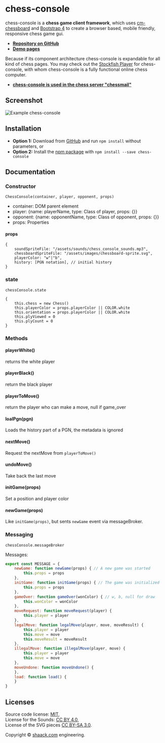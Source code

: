 # chess-console

chess-console is a **chess game client framework**, which uses [cm-chessboard](https://github.com/shaack/cm-chessboard) 
and [Bootstrap 4](https://getbootstrap.com/) to create a browser based, mobile friendly, responsive 
chess game gui.

- **[Repository on GitHub](https://github.com/shaack/chess-console)**
- **[Demo pages](https://shaack.com/projekte/chess-console)**

Because if its component architecture chess-console is expandable for
all kind of chess pages. You may check out the [Stockfish Player](https://github.com/shaack/chess-console-stockfish) 
for chess-console, with whom chess-console is a fully functional online
chess computer.

- **[chess-console is used in the chess server "chessmail"](https://www.chessmail.eu/pages/chess-computer.html)**

## Screenshot

![Example chess-console](https://shaack.com/projekte/assets/img/example_chess_console_checkmate.png)

## Installation

- **Option 1:** Download from [GitHub](https://github.com/shaack/chess-console) and run `npm install` without parameters, or
- **Option 2:** Install the [npm package](https://www.npmjs.com/package/chess-console) with `npm install --save chess-console`

## Documentation

### Constructor
`ChessConsole(container, player, opponent, props)`
- container: DOM parent element
- player: {name: playerName, type: Class of player, props: {}}
- opponent: {name: opponentName, type: Class of opponent, props: {}}
- props: Properties

#### props
```
{
    soundSpriteFile: "/assets/sounds/chess_console_sounds.mp3",
    chessboardSpriteFile: "/assets/images/chessboard-sprite.svg",
    playerColor: "w"|"b",
    history: [PGN notation], // initial history
}
```
### state
`chessConsole.state`
```
{
    this.chess = new Chess()
    this.playerColor = props.playerColor || COLOR.white
    this.orientation = props.playerColor || COLOR.white
    this.plyViewed = 0
    this.plyCount = 0
}
```
### Methods

#### playerWhite()
returns the white player

#### playerBlack()
return the black player

#### playerToMove()
return the player who can make a move, null if game_over

#### loalPgn(pgn)
Loads the history part of a PGN, the metadata is ignored

#### nextMove() 
Request the nextMove from `playerToMove()`

#### undoMove()
Take back the last move 

#### initGame(props)
Set a position and player color

#### newGame(props)
Like `initGame(props)`, but sents `newGame` event via messageBroker.

### Messaging

`chessConsole.messageBroker`

Messages:

``` javascript
export const MESSAGE = {
    newGame: function newGame(props) { // A new game was started
        this.props = props
    },
    initGame: function initGame(props) { // The game was initialized
        this.props = props
    },
    gameOver: function gameOver(wonColor) { // w, b, null for draw
        this.wonColor = wonColor
    },
    moveRequest: function moveRequest(player) {
        this.player = player
    },
    legalMove: function legalMove(player, move, moveResult) {
        this.player = player
        this.move = move
        this.moveResult = moveResult
    },
    illegalMove: function illegalMove(player, move) {
        this.player = player
        this.move = move
    },
    moveUndone: function moveUndone() {
    },
    load: function load() {
    }
}
```

## Licenses

Source code license: <a href="https://github.com/shaack/chess-console/blob/master/LICENSE">MIT</a>,<br/>
License for the Sounds: <a href="https://creativecommons.org/licenses/by/4.0/">CC BY 4.0</a>,<br/>
License of the SVG pieces <a href="https://creativecommons.org/licenses/by-sa/3.0/">CC BY-SA 3.0</a>.

Copyright &copy; [shaack.com](https://shaack.com) engineering.
